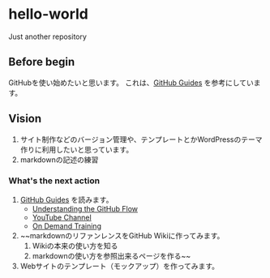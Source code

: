 # hello-world
Just another repository

## Before begin
GitHubを使い始めたいと思います。
これは、[GitHub Guides](https://guides.github.com/activities/hello-world/ "Hellow World") を参考にしています。

## Vision
1. サイト制作などのバージョン管理や、テンプレートとかWordPressのテーマ作りに利用したいと思っています。
2. markdownの記述の練習

### What's the next action

1. [GitHub Guides](https://guides.github.com/) を読みます。
    * [Understanding the GitHub Flow](https://guides.github.com/introduction/flow/)
    + [YouTube Channel](http://youtube.com/githubguides)
    - [On Demand Training](https://services.github.com/on-demand/)
2. ~~markdownのリファンレンスをGitHub Wikiに作ってみます。
    1. Wikiの本来の使い方を知る
    2. markdownの使い方を参照出来るページを作る~~
3. Webサイトのテンプレート（モックアップ）を作ってみます。

